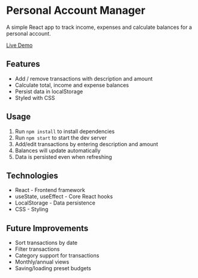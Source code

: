 # Personal Account Manager

A simple React app to track income, expenses and calculate balances for a personal account.

[Live Demo](https://amaanmajeed.github.io/PersonalAccountManager-React/)

## Features

- Add / remove transactions with description and amount
- Calculate total, income and expense balances
- Persist data in localStorage
- Styled with CSS

## Usage

1. Run `npm install` to install dependencies
2. Run `npm start` to start the dev server
3. Add/edit transactions by entering description and amount 
4. Balances will update automatically
5. Data is persisted even when refreshing

## Technologies

- React - Frontend framework
- useState, useEffect - Core React hooks
- LocalStorage - Data persistence
- CSS - Styling

## Future Improvements

- Sort transactions by date
- Filter transactions 
- Category support for transactions
- Monthly/annual views
- Saving/loading preset budgets
